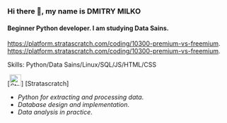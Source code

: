 ### Hi there 👋, my name is DMITRY MILKO
#### Beginner Python developer. I am studying Data Sains.

https://platform.stratascratch.com/coding/10300-premium-vs-freemium. 
https://platform.stratascratch.com/coding/10300-premium-vs-freemium.

Skills: Python/Data Sains/Linux/SQL/JS/HTML/CSS

[<img alin='left' alt='Stratascratch' width='26px' src='https://platform.stratascratch.com/coding/10300-premium-vs-freemium'/>] [Stratascratch]

- *Python for extracting and processing data*.
- *Database design and implementation*.
- *Data analysis in practice*.











